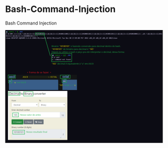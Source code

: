 # Bash-Command-Injection
Bash Command Injection

<img src="bash command injection waf bypass.png" align="center">
